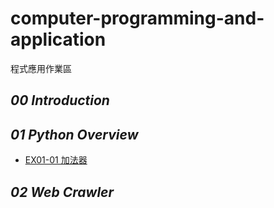 # computer-programming-and-application
程式應用作業區
## *00 Introduction*

## *01 Python Overview*

- [EX01-01 加法器](https://colab.research.google.com/drive/1NPDGSGRzPJVI5BGxKC7CXAOqtqe6B-l_?usp=sharing)

## *02 Web Crawler*
